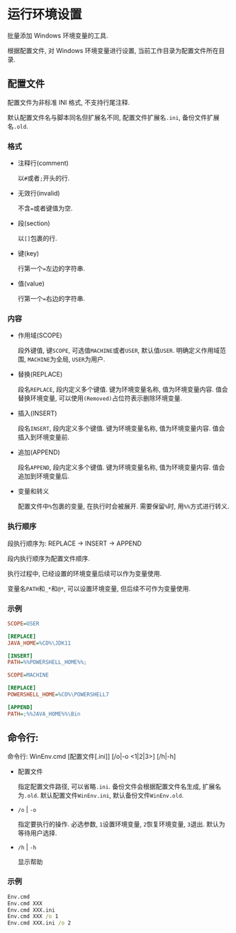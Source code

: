 # 运行环境设置

批量添加 Windows 环境变量的工具.

根据配置文件, 对 Windows 环境变量进行设置, 当前工作目录为配置文件所在目录.

## 配置文件

配置文件为非标准 INI 格式, 不支持行尾注释.

默认配置文件名与脚本同名但扩展名不同, 配置文件扩展名`.ini`, 备份文件扩展名`.old`.

### 格式

- 注释行(comment)

  以`#`或者`;`开头的行.

- 无效行(invalid)

  不含`=`或者键值为空.

- 段(section)

  以`[]`包裹的行.

- 键(key)

  行第一个`=`左边的字符串.

- 值(value)

  行第一个`=`右边的字符串.

### 内容

- 作用域(SCOPE)

  段外键值, 键`SCOPE`, 可选值`MACHINE`或者`USER`, 默认值`USER`. 明确定义作用域范围, `MACHINE`为全局, `USER`为用户.

- 替换(REPLACE)

  段名`REPLACE`, 段内定义多个键值. 键为环境变量名称, 值为环境变量内容. 值会替换环境变量, 可以使用`(Removed)`占位符表示删除环境变量.

- 插入(INSERT)

  段名`INSERT`, 段内定义多个键值. 键为环境变量名称, 值为环境变量内容. 值会插入到环境变量前.

- 追加(APPEND)

  段名`APPEND`, 段内定义多个键值. 键为环境变量名称, 值为环境变量内容. 值会追加到环境变量后.

- 变量和转义

  配置文件中`%`包裹的变量, 在执行时会被展开. 需要保留`%`时, 用`%%`方式进行转义.

### 执行顺序

段执行顺序为: REPLACE -> INSERT -> APPEND

段内执行顺序为配置文件顺序.

执行过程中, 已经设置的环境变量后续可以作为变量使用.

变量名`PATH`和`_*`和`@*`, 可以设置环境变量, 但后续不可作为变量使用.

### 示例

```ini
SCOPE=USER

[REPLACE]
JAVA_HOME=%CD%\JDK11

[INSERT]
PATH=%%POWERSHELL_HOME%%;
```

```ini
SCOPE=MACHINE

[REPLACE]
POWERSHELL_HOME=%CD%\POWERSHELL7

[APPEND]
PATH=;%%JAVA_HOME%%\Bin
```

## 命令行:

命令行: WinEnv.cmd [配置文件[.ini]] [/o|-o <1|2|3>] [/h|-h]

- 配置文件

  指定配置文件路径, 可以省略`.ini`. 备份文件会根据配置文件名生成, 扩展名为`.old`. 默认配置文件`WinEnv.ini`, 默认备份文件`WinEnv.old`.

- `/o` | `-o`

  指定要执行的操作. 必选参数, `1`设置环境变量, `2`恢复环境变量, `3`退出. 默认为等待用户选择.

- `/h` | `-h`

  显示帮助

### 示例

```bat
Env.cmd
Env.cmd XXX
Env.cmd XXX.ini
Env.cmd XXX /o 1
Env.cmd XXX.ini /o 2
```
